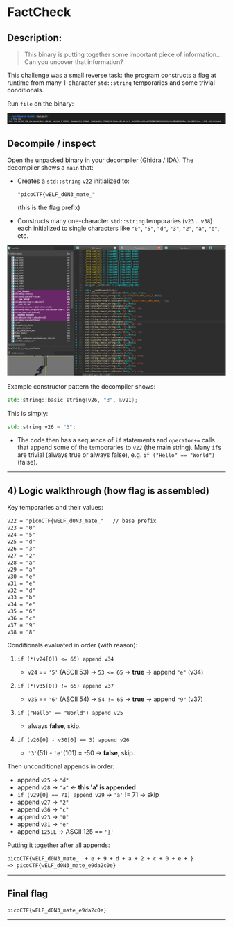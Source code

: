 # **FactCheck**


## Description:

> This binary is putting together some important piece of information... Can you uncover that information?


This challenge was a small reverse task: the program constructs a flag at runtime from many 1-character `std::string` temporaries and some trivial conditionals.


Run `file` on the binary:

![file](./img/file.png)


## Decompile / inspect

Open the unpacked binary in your decompiler (Ghidra / IDA). The decompiler shows a `main` that:

* Creates a `std::string` `v22` initialized to:

  ```
  "picoCTF{wELF_d0N3_mate_"
  ```

  (this is the flag prefix)

* Constructs many one-character `std::string` temporaries (`v23` .. `v38`) each initialized to single characters like `"0"`, `"5"`, `"d"`, `"3"`, `"2"`, `"a"`, `"e"`, etc.

![ida](./img/ida.png)

Example constructor pattern the decompiler shows:

```cpp
std::string::basic_string(v26, "3", &v21);
```

This is simply:

```cpp
std::string v26 = "3";
```

* The code then has a sequence of `if` statements and `operator+=` calls that append some of the temporaries to `v22` (the main string). Many `if`s are trivial (always true or always false), e.g. `if ("Hello" == "World")` (false).

---

## 4) Logic walkthrough (how flag is assembled)

Key temporaries and their values:

```
v22 = "picoCTF{wELF_d0N3_mate_"   // base prefix
v23 = "0"
v24 = "5"
v25 = "d"
v26 = "3"
v27 = "2"
v28 = "a"
v29 = "a"
v30 = "e"
v31 = "e"
v32 = "d"
v33 = "b"
v34 = "e"
v35 = "6"
v36 = "c"
v37 = "9"
v38 = "8"
```

Conditionals evaluated in order (with reason):

1. `if (*(v24[0]) <= 65) append v34`

   * `v24` == `'5'` (ASCII 53) → `53 <= 65` → **true** → append `"e"` (v34)

2. `if (*(v35[0]) != 65) append v37`

   * `v35` == `'6'` (ASCII 54) → `54 != 65` → **true** → append `"9"` (v37)

3. `if ("Hello" == "World") append v25`

   * always **false**, skip.

4. `if (v26[0] - v30[0] == 3) append v26`

   * `'3'`(51) - `'e'`(101) = -50 → **false**, skip.

Then unconditional appends in order:

* append `v25` → `"d"`
* append `v28` → `"a"`  ← **this 'a' is appended**
* `if (v29[0] == 71) append v29` → `'a'` != 71 → skip
* append `v27` → `"2"`
* append `v36` → `"c"`
* append `v23` → `"0"`
* append `v31` → `"e"`
* append `125LL` → ASCII 125 == `'}'`

Putting it together after all appends:

```
picoCTF{wELF_d0N3_mate_  + e + 9 + d + a + 2 + c + 0 + e + }
=> picoCTF{wELF_d0N3_mate_e9da2c0e}
```

---

## Final flag

```
picoCTF{wELF_d0N3_mate_e9da2c0e}
```

---

